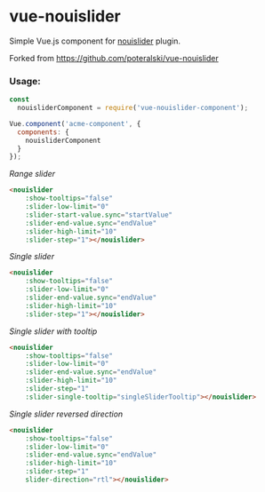 vue-nouislider
==============

Simple Vue.js component for [nouislider](http://refreshless.com/nouislider/) plugin.

Forked from https://github.com/poteralski/vue-nouislider

### Usage:

```javascript
const
  nouisliderComponent = require('vue-nouislider-component');

Vue.component('acme-component', {
  components: {
    nouisliderComponent
  }
});
```

*Range slider*

```html
<nouislider
	:show-tooltips="false"
	:slider-low-limit="0"
	:slider-start-value.sync="startValue"
	:slider-end-value.sync="endValue"
	:slider-high-limit="10"
	:slider-step="1"></nouislider>
```

*Single slider*

```html
<nouislider
	:show-tooltips="false"
	:slider-low-limit="0"
	:slider-end-value.sync="endValue"
	:slider-high-limit="10"
	:slider-step="1"></nouislider>
```

*Single slider with tooltip*

```html
<nouislider
	:show-tooltips="false"
	:slider-low-limit="0"
	:slider-end-value.sync="endValue"
	:slider-high-limit="10"
	:slider-step="1"
	:slider-single-tooltip="singleSliderTooltip"></nouislider>
```

*Single slider reversed direction*

```html
<nouislider
	:show-tooltips="false"
	:slider-low-limit="0"
	:slider-end-value.sync="endValue"
	:slider-high-limit="10"
	:slider-step="1"
	slider-direction="rtl"></nouislider>
```
